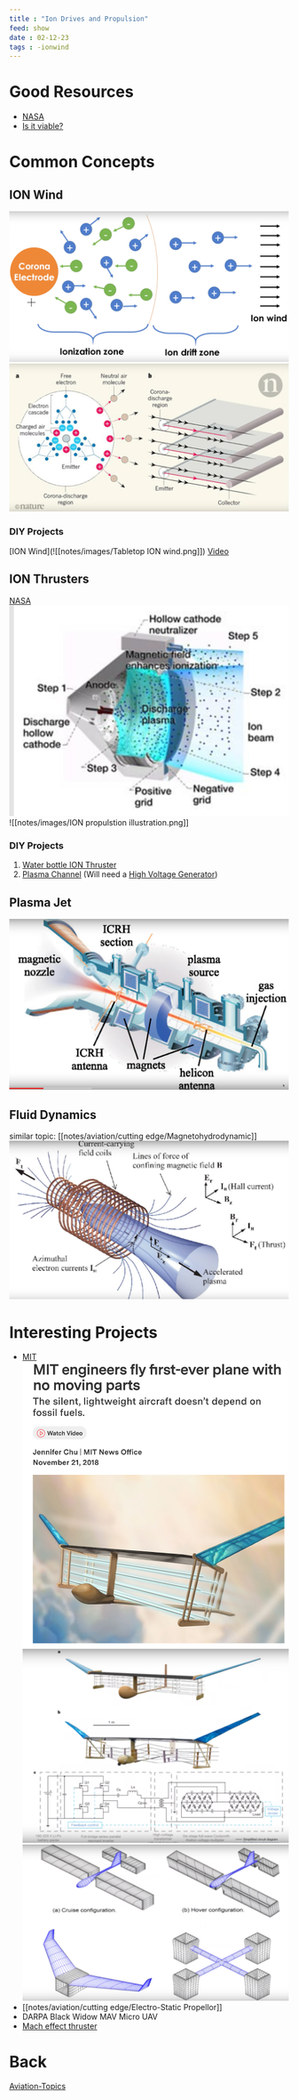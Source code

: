 ```yaml
---
title : "Ion Drives and Propulsion"
feed: show
date : 02-12-23
tags : -ionwind
---
```

# Good Resources
- [NASA](https://www.nasa.gov/centers/glenn/technology/Ion_Propulsion1.html) 
- [Is it viable?](https://www.youtube.com/watch?v=YaLEClKGnXc)

# Common Concepts
## ION Wind
 ![](notes/aviation/cutting%20edge/images/Ion%20Wind.png)
 ![](notes/aviation/cutting%20edge/images/Ion%20Wind%202.png)
 ### DIY Projects
 [ION Wind](![[notes/images/Tabletop ION wind.png]])
 [Video](https://www.youtube.com/watch?v=wbe_Ld3AGYI)
## ION Thrusters 

[NASA](https://www.youtube.com/watch?v=HcEc7dnRppw)
 ![](notes/images/NASA%20ION%20Thruster.png)
 ![[notes/images/ION propulstion illustration.png]]

 ### DIY Projects
 1. [Water bottle ION Thruster](https://www.youtube.com/watch?v=b5hCJv-lD_k) 
 2. [Plasma Channel](https://www.youtube.com/watch?v=nrEBoPYS4ns&t=28s)
 (Will need a [High Voltage Generator](notes/electrical%20concepts/High%20Voltage%20Generator.md))
## Plasma Jet
 ![](notes/images/Plasma%20Jet.png)
## Fluid Dynamics
similar topic: [[notes/aviation/cutting edge/Magnetohydrodynamic]]
![](notes/images/Fluid%20Dynamics.png)

# Interesting Projects
- [MIT](https://news.mit.edu/2018/first-ionic-wind-plane-no-moving-parts-1121)
![](notes/aviation/cutting%20edge/images/ION%20Wind%20Plane%20MIT.png)
![](notes/aviation/cutting%20edge/images/ION%20Wind%20Plane%20MIT%202.png)
![](notes/aviation/cutting%20edge/images/ION%20Wind%20Plane%20MIT%203.png)
- [[notes/aviation/cutting edge/Electro-Static Propellor]]
- DARPA Black Widow MAV Micro UAV
- [Mach effect thruster](https://www.youtube.com/watch?v=0bp8fk5rosI)

# Back 
[Aviation-Topics](notes/aviation/Aviation-Topics.md)